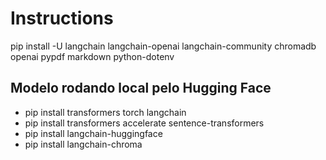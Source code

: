 # Instructions
pip install -U langchain langchain-openai langchain-community chromadb openai pypdf markdown python-dotenv



## Modelo rodando local pelo Hugging Face
- pip install transformers torch langchain
- pip install transformers accelerate sentence-transformers
- pip install langchain-huggingface 
- pip install langchain-chroma 